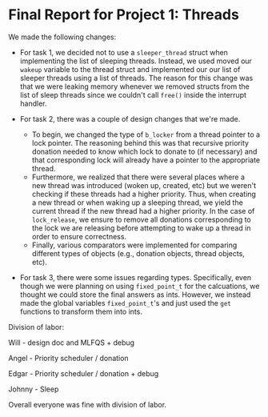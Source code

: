 Final Report for Project 1: Threads
===================================

We made the following changes:

- For task 1, we decided not to use a `sleeper_thread` struct when implementing the list of sleeping threads. Instead, we used moved our `wakeup` variable to the thread struct and implemented our our list of sleeper threads using a list of threads. The reason for this change was that we were leaking memory whenever we removed structs from the list of sleep threads since we couldn't call `free()` inside the interrupt handler.

- For task 2, there was a couple of design changes that we're made.
	- To begin, we changed the type of `b_locker` from a thread pointer to a lock pointer. The reasoning behind this was that recursive priority donation needed to know which lock to donate to (if necessary) and that corresponding lock will already have a pointer to the appropriate thread.
	- Furthermore, we realized that there were several places where a new thread was introduced (woken up, created, etc) but we weren't checking if these threads had a higher priority. Thus, when creating a new thread or when waking up a sleeping thread, we yield the current thread if the new thread had a higher priority. In the case of `lock_release`, we ensure to remove all donations corresponding to the lock we are releasing before attempting to wake up a thread in order to ensure correctness.
	- Finally, various comparators were implemented for comparing different types of objects (e.g., donation objects, thread objects, etc).

- For task 3, there were some issues regarding types. Specifically, even though we were planning on using `fixed_point_t` for the calcuations, we thought we could store the final answers as ints. However, we instead made the global variables `fixed_point_t`'s and just used the `get` functions to transform them into ints.


Division of labor:

Will - design doc and MLFQS + debug

Angel - Priority scheduler / donation

Edgar - Priority scheduler / donation + debug

Johnny - Sleep

Overall everyone was fine with division of labor.

